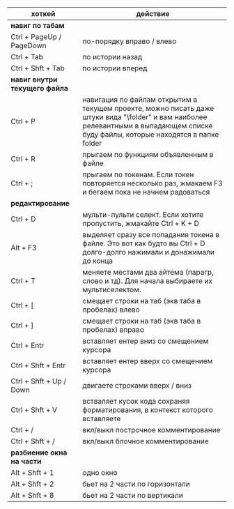
|хоткей				| действие|
|-----------------------|-----------------------|
|**навиг по табам**|
|Ctrl + PageUp / PageDown|	по-порядку вправо / влево|
|Ctrl + Tab		|	по истории назад|
|Ctrl + Shft + Tab			|	по истории вперед|
|**навиг внутри текущего файла**|
|Ctrl + P					|навигация по файлам открытим в текущем проекте, можно писать даже штуки вида "\folder" и вам наиболее релевантными в выпадающем списке буду файлы, которые находятся в папке folder|
|Ctrl + R				|	прыгаем по функциям объявленным в файле |
|Ctrl + ;				|	прыгаем по токенам. Если токен повторяется несколько раз, жмакаем F3 и бегаем пока не начнем радоваться |
|**редактирование**||
|Ctrl + D				|	мульти-пульти селект. Если хотите пропустить, жмакайте Ctrl + K + D|
|Alt + F3				|	выделяет сразу все попадания токена в файле. Это вот как будто вы Ctrl + D долго-долго нажимали и донажимали до конца |
|Ctrl + T 				|	меняете местами два айтема (парагр, слово и тд). Для начала выбираете их мультиселектом.|
|Ctrl + [				|	смещает строки на таб (экв таба в пробелах) влево|
|Ctrl + ]				|	смещает строки на таб (экв таба в пробелах) вправо|
|Ctrl + Entr			|		вставляет ентер вниз со смещением курсора|
|Ctrl + Shft + Entr		|	вставляет ентер вверх со смещением курсора|
|Ctrl + Shft + Up / Down|		двигаете строками вверх / вниз|
|Ctrl + Shft + V		|		встваляет кусок кода сохраняя форматирования, в контекст которого вставляете|
|Ctrl + /| вкл/выкл построчное комментирование |
|Ctrl + Shft + /| вкл/выкл блочное комментирование |
|**разбиение окна на части**||
|Alt + Shft + 1		|		одно окно|
|Alt + Shft + 2		|		бьет на 2 части по горизонтали|
|Alt + Shft + 8		|		бьет на 2 части по вертикали|